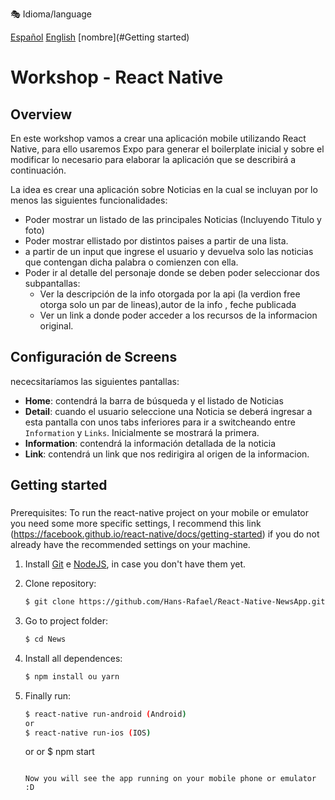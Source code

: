  🎭 Idioma/language
 
 [Español](#propio) [English](#propio) [nombre](#Getting started)

# Workshop - React Native

## Overview

En este workshop vamos a crear una aplicación mobile utilizando React Native, para ello usaremos Expo para generar el boilerplate inicial y sobre el modificar lo necesario para elaborar la aplicación que se describirá a continuación.

La idea es crear una aplicación sobre Noticias en la cual se incluyan por lo menos las siguientes funcionalidades:

 - Poder mostrar un listado de las principales Noticias (Incluyendo Titulo y foto)
 - Poder mostrar ellistado por distintos paises a partir de una lista.
 - a partir de un input que ingrese el usuario y devuelva solo las noticias que contengan dicha palabra o comienzen con ella.
 - Poder ir al detalle del personaje donde se deben poder seleccionar dos subpantallas:
    * Ver la descripción de la info otorgada por la api (la verdion free otorga solo un par de lineas),autor de la info , feche publicada
    * Ver un link a donde poder acceder a los recursos de la informacion original.

## Configuración de Screens

 nececsitaríamos las siguientes pantallas:

 * __Home__: contendrá la barra de búsqueda y el listado de Noticias
 * __Detail__: cuando el usuario seleccione una Noticia se deberá ingresar a esta pantalla con unos tabs inferiores para ir a switcheando entre `Information` y `Links`. Inicialmente se mostrará la primera.
 * __Information__: contendrá la información detallada de la noticia
 * __Link__: contendrá un link que nos redirigira al origen de la informacion.

 <!-- Get Started / Install: -->

## Getting started
### <a name ="Español"></a> 
### <a name ="nombre"></a>

Prerequisites: To run the react-native project on your mobile or emulator you need some
more specific settings, I recommend this link
(https://facebook.github.io/react-native/docs/getting-started) if you do not already have the recommended settings on your machine.

1. Install
   [Git](http://git-scm.com/downloads) e
   [NodeJS](http://nodejs.org/download/),
   in case you don't have them yet.

2. Clone repository:

   ```sh
   $ git clone https://github.com/Hans-Rafael/React-Native-NewsApp.git
   ```

3. Go to project folder:

   ```sh
   $ cd News
   ```

4. Install all dependences:

   ```sh
   $ npm install ou yarn
   ```

5. Finally run:

   ```sh
   $ react-native run-android (Android)
   or
   $ react-native run-ios (IOS)
   ```
   or
    or
   $ npm start
   ```

   Now you will see the app running on your mobile phone or emulator :D
